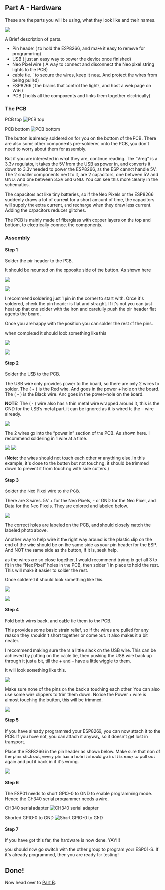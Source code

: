 ## Part A - Hardware

These are the parts you will be using, what they look like and their names.

![](assets/01_kit_overview.jpg)

A Brief description of parts.
- Pin header			( to hold the ESP8266, and make it easy to remove for programming)
- USB				( just an easy way to power the device once finished)
- Neo Pixel wire		( A way to connect and disconnect the Neo pixel string lights to the PCB)
- cable tie.			( to secure the wires, keep it neat. And protect the wires from being pulled)
- ESP8266			( the brains that control the lights, and host a web page on WiFi)
- PCB				( holds all the components and links them together electrically)


### The PCB
PCB top
![PCB top](assets/02_pcb_top.jpg)


PCB bottom
![PCB bottom](assets/03_pcb_bottom.jpg)


The button is already soldered on for you on the bottom of the PCB. 
There are also some other components pre-soldered onto the PCB, you don't need to worry about them for assembly. 

But if you are interested in what they are, continue reading. 
The “Vreg” is a 3.3v regulator, it takes the 5V from the USB as power in, and converts it down to 3.3v needed to power the ESP8266, as the ESP cannot handle 5V. The 2 smaller components next to it, are 2 capacitors, one between 5V and GND. And one between 3.3V and GND. You can see this more clearly in the schematics. 

The capacitors act like tiny batteries, so if the Neo Pixels or the ESP8266 suddenly draws a lot of current for a short amount of time, the capacitors will supply the extra current, and recharge when they draw less current. Adding the capacitors reduces glitches.

The PCB is mainly made of fiberglass with copper layers on the top and bottom, to electrically connect the components.

### Assembly
#### Step 1
Solder the pin header to the PCB.

It should be mounted on the opposite side of the button. As shown here

![](assets/04_pre_solder_pcb_top.jpg)

![](assets/05_pre_solder_pcb_bottom.jpg)

I recommend soldering just 1 pin in the corner to start with. Once it's soldered, check the pin header is flat and straight. If it's not you can just heat up that one solder with the iron and carefully push the pin header flat agents the board. 

Once you are happy with the position you can solder the rest of the pins. 


when completed it should look something like this

![](assets/06_post_solder_pcb.jpg)

![](assets/07_post_solder_top_view.jpg)

#### Step 2

Solder the USB to the PCB.  

The USB wire only provides power to the board, so there are only 2 wires to solder.
The ( + ) is the Red wire. And goes in the power + hole on the board.
The ( - ) is the Black wire. And goes in the power–hole on the board. 

**NOTE:** 
The ( - ) wire also has a thin metal wire wrapped around it, this is the GND for the USB’s metal part, it can be ignored as it is wired to the – wire already. 

![](assets/08_usb_a_cable.jpg)

The 2 wires go into the “power in” section of the PCB. As shown here.
I recommend soldering in 1 wire at a time. 

![](assets/09_usb_solder.jpg)
![](assets/10_usb_solder_top.jpg)

(**Note:** the wires should not touch each other or anything else. In this example, it's close to the button but not touching, it should be trimmed down to prevent it from touching with side cutters.)

#### Step 3

Solder the Neo Pixel wire to the PCB. 

There are 3 wires. 5V + for the Neo Pixels, - or GND for the Neo Pixel, and Data for the Neo Pixels. 
They are colored and labeled below. 

![](assets/11_light_pins.jpg)

The correct holes are labeled on the PCB, and should closely match the labeled photo above. 

Another way to help wire it the right way around is the plastic clip on the end of the wire should be on the same side as your pin header for the ESP. And NOT the same side as the button, if it is, seek help.

as the wires are so close together, I would recommend trying to get all 3 to fit in the “Neo Pixel” holes in the PCB, then solder 1 in place to hold the rest. This will make it easier to solder the rest.

Once soldered it should look something like this. 

![](assets/12_led_pins_soldered.jpg)

![](assets/13_led_pins_soldered_bottom.jpg)

#### Step 4

Fold both wires back, and cable tie them to the PCB.

 This provides some basic strain relief, so if the wires are pulled for any reason they shouldn't short together or come out. It also makes it a bit neater. 

I recommend making sure theirs a little slack on the USB wire. This can be achieved by putting on the cable tie, then pushing the USB wire back up through it just a bit, till the + and – have a little wiggle to them. 

It will look something like this.

![](assets/14_ziptie_bottom.jpg)

Make sure none of the pins on the back a touching each other. You can also use some wire clippers to trim them down. Notice the Power + wire is almost touching the button, this will be trimmed. 

![](assets/15_ziptie_top.jpg)

#### Step 5

If you have already programmed your ESP8266, you can now attach it to the PCB. 
If you have not, you can attach it anyway, so it doesn't get lost in transport. 

Place the ESP8266 in the pin header as shown below. Make sure that non of the pins stick out, every pin has a hole it should go in. It is easy to pull out again and put it back in if it's wrong. 

![](assets/16_esp01_on_pcb.jpg)

#### Step 6
The ESP01 needs to short GPIO-0 to GND to enable programming mode. Hence the CH340 serial programmer needs a wire.


CH340 serial adapter
![CH340 serial adapter](assets/17_CH340_programmer.jpg)


Shorted GPIO-0 to GND
![Short GPIO-0 to GND](assets/18_CH340_shorted.jpg)


#### Step 7

If you have got this far, the hardware is now done. YAY!!!

you should now go switch with the other group to program your ESP01-S.
If it's already programmed, then you are ready for testing! 


## Done!
Now head over to [Part B](./partB.md).
